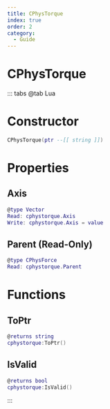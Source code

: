 ```yaml
---
title: CPhysTorque
index: true
order: 2
category:
  - Guide
---
```


# CPhysTorque

::: tabs
@tab Lua
# Constructor
```lua
CPhysTorque(ptr --[[ string ]])
```
# Properties
## Axis 
```lua
@type Vector
Read: cphystorque.Axis
Write: cphystorque.Axis = value
```
## Parent (Read-Only)
```lua
@type CPhysForce
Read: cphystorque.Parent
```
# Functions
## ToPtr
```lua
@returns string
cphystorque:ToPtr()
```
## IsValid
```lua
@returns bool
cphystorque:IsValid()
```

:::